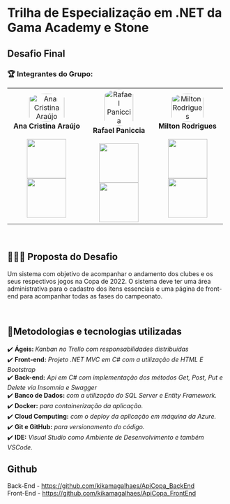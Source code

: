 

# Trilha de Especialização em .NET da Gama Academy e Stone

## Desafio Final

<h3>🏆 Integrantes do Grupo: </h3>

<table>
  <tr>
  <td align="center"><img style="width: 70%; border-radius: 50%" 
  src="https://avatars.githubusercontent.com/u/105136454?v=4"
   alt="Ana Cristina Araújo"/><br /><style="font-size: 14px"><b>Ana Cristina Araújo</b></sub><br /> 
  <a href="https://www.linkedin.com/in/kikamagalhaes/" alt="Linkedin">
  <br>
<img src="https://img.shields.io/badge/-Linkedin-1C1C1C?style=for-the-badge&logo=Linkedin&logoColor=00FFFF&link=https://www.linkedin.com/in/kikamagalhaes/" style= "width:90px;"/><br>
<img src="https://img.shields.io/badge/-GitHub-1C1C1C?style=for-the-badge&logo=github&logoColor=FFFFFF&link=https://github.com/kikamagalhaes"  style= "width:90px;"/>
  </a>

  <td align="center"><img style="width: 70%; border-radius: 50%"
  src="https://avatars.githubusercontent.com/u/49679590?v=4" 
  alt="Rafael Paniccia"/><br /><b>Rafael Paniccia</b></a><br /> 
  <a href="https://www.linkedin.com/in/rafael-paniccia-cassetta-38864469/" alt="Linkedin">
  <br>
<img src="https://img.shields.io/badge/-Linkedin-000000?style=for-the-badge&logo=Linkedin&logoColor=00FFFF&link=https://www.linkedin.com/in/rafael-paniccia-cassetta-38864469/"  style= "width:90px;"/><br>
<img src="https://img.shields.io/badge/-GitHub-1C1C1C?style=for-the-badge&logo=github&logoColor=FFFFFF&link=https://github.com/drsigma"  style= "width:90px;"/>
  </a>
  
  <td align="center"><img style="width: 70%; border-radius: 50%"
  src="https://avatars.githubusercontent.com/u/60747556?v=4" 
  alt="Milton Rodrigues"/><br /><b>Milton Rodrigues</b></a><br />
   <a href="https://www.linkedin.com/in/milton-rodrigues-7984a51b2/" alt="Linkedin">
  <br>
  <img src=https://img.shields.io/badge/-Linkedin-1C1C1C?style=for-the-badge&logo=Linkedin&logoColor=00FFFF&link=https://www.linkedin.com/in/milton-rodrigues-7984a51b2/  style= "width:90px;"/><br>
  <img src="https://img.shields.io/badge/-GitHub-1C1C1C?style=for-the-badge&logo=github&logoColor=FFFFFF&link=https://github.com/miltonrd"  style= "width:90px;"/>
  </a>

</table>
<br>
<h2>👨🏻‍💻 Proposta do Desafio</h2> 
<p>Um sistema com objetivo de acompanhar o andamento dos clubes e os seus respectivos jogos na Copa de 2022.  O sistema deve ter uma área administrativa para o cadastro dos itens essenciais e uma página de front-end para acompanhar todas as fases do campeonato.
</p>
<br>
 <h2>📄Metodologias e tecnologias utilizadas</h2>
 ✔️ <strong>Ágeis: </strong> <em> Kanban no Trello com responsabilidades distribuídas </em><br>
 ✔️ <strong>Front-end:</strong> <em>Projeto .NET MVC em C# com a utilização de HTML E Bootstrap </em> <br>
 ✔️ <strong>Back-end:</strong> <em>Api em C# com implementação dos métodos Get, Post, Put e Delete via Insomnia e Swagger </em> <br>
 ✔️ <strong>Banco de Dados:</strong><em> com a utilização do SQL Server e Entity Framework.</em>  <br>
 ✔️ <strong>Docker:</strong> <em>para containerização da aplicação.</em>  <br>
 ✔️ <strong>Cloud Computing:</strong><em> com o deploy da aplicação em máquina da Azure.</em> <br>
 ✔️ <strong>Git e GitHub:</strong><em> para versionamento do código. </em><br>
 ✔️ <strong>IDE:</strong><em> Visual Studio como Ambiente de Desenvolvimento e também VSCode.</em> <br>


## Github
Back-End - https://github.com/kikamagalhaes/ApiCopa_BackEnd <br>
Front-End - https://github.com/kikamagalhaes/ApiCopa_FrontEnd
